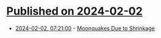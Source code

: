# [Published on 2024-02-02](index.md)

* [2024-02-02, 07:21:00](https://soylentnews.org/article.pl?sid=24/02/01/1930241&from=rss) - [Moonquakes Due to Shrinkage](https://soylentnews.org/article.pl?sid=24/02/01/1930241&from=rss)
